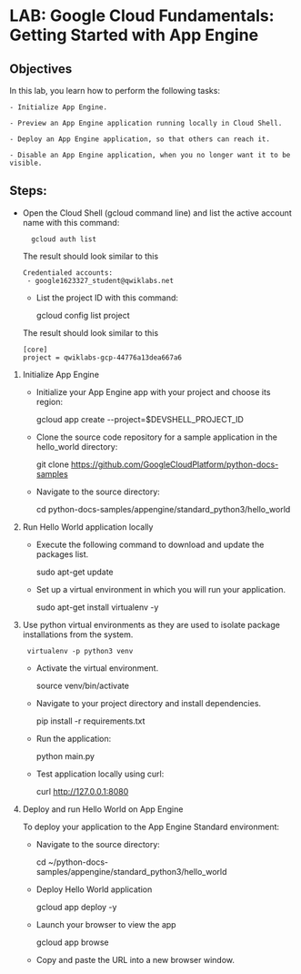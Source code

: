 # LAB: Google Cloud Fundamentals: Getting Started with App Engine

## Objectives

In this lab, you learn how to perform the following tasks:

    - Initialize App Engine.

    - Preview an App Engine application running locally in Cloud Shell.

    - Deploy an App Engine application, so that others can reach it.

    - Disable an App Engine application, when you no longer want it to be visible.

## Steps:

- Open the Cloud Shell (gcloud command line) and list the active account name with this command:

        gcloud auth list

    The result should look similar to this

    ```
    Credentialed accounts:
     - google1623327_student@qwiklabs.net
    ```

    - List the project ID with this command:

        gcloud config list project

    The result should look similar to this

    ```
    [core]
    project = qwiklabs-gcp-44776a13dea667a6
    ```

1. Initialize App Engine


    - Initialize your App Engine app with your project and choose its region:

        gcloud app create --project=$DEVSHELL_PROJECT_ID

    - Clone the source code repository for a sample application in the hello_world directory:

        git clone https://github.com/GoogleCloudPlatform/python-docs-samples

    - Navigate to the source directory:

        cd python-docs-samples/appengine/standard_python3/hello_world


2. Run Hello World application locally


    - Execute the following command to download and update the packages list.

        sudo apt-get update

    - Set up a virtual environment in which you will run your application.

        sudo apt-get install virtualenv -y

3. Use python virtual environments as they are used to isolate package installations from the system.

        virtualenv -p python3 venv

    - Activate the virtual environment.

        source venv/bin/activate

    - Navigate to your project directory and install dependencies.

        pip install  -r requirements.txt

    - Run the application:

        python main.py

    - Test application locally using curl:

        curl http://127.0.0.1:8080


3. Deploy and run Hello World on App Engine


    To deploy your application to the App Engine Standard environment:

    - Navigate to the source directory:
    
        cd ~/python-docs-samples/appengine/standard_python3/hello_world

    - Deploy Hello World application

        gcloud app deploy -y

    - Launch your browser to view the app

        gcloud app browse

    - Copy and paste the URL into a new browser window.


